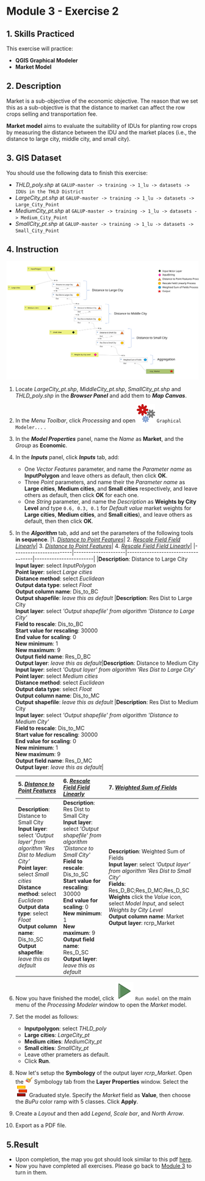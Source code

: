 # Module 3 - Exercise 2

## 1. Skills Practiced

This exercise will practice:

- **QGIS Graphical Modeler**
- **Market Model**

## 2. Description

Market is a sub-objective of the economic objective. The reason that we set
this as a sub-objective is that the distance to market can affect the row
crops selling and transportation fee.

**Market model** aims to evaluate the suitability of IDUs for planting row
crops by measuring the distance between the IDU and the market places (i.e.,
the distance to large city, middle city, and small city).

## 3. GIS Dataset

You should use the following data to finish this exercise:
- _THLD\_poly.shp_ at
`GALUP-master -> training -> 1_lu -> datasets -> IDUs in the THLD District`
- _LargeCity\_pt.shp_ at
`GALUP-master -> training -> 1_lu -> datasets -> Large_City_Point`
- _MediumCity\_pt.shp_ at
`GALUP-master -> training -> 1_lu -> datasets -> Medium_City_Point`
- _SmallCity\_pt.shp_ at
`GALUP-master -> training -> 1_lu -> datasets -> Small_City_Point`

## 4. Instruction

![marketmodelmap](../../../images/Model%20Map/Market.svg)

1. Locate _LargeCity\_pt.shp_, _MiddleCity\_pt.shp_, _SmallCity\_pt.shp_ and
_THLD\_poly.shp_ in the **_Browser Panel_** and add them to **_Map Canvas_**.
2. In the _Menu Toolbar_, click _Processing_ and open ![gm](../../../images/processingModel.svg) `Graphical Modeler...` .
3. In the **_Model Properties_** panel, name the _Name_ as **Market**, and
the _Group_ as **Economic**.
4. In the **_Inputs_** panel, click **_Inputs_** tab, add:
   - One _Vector Features_ parameter, and name the _Parameter name_ as
**InputPolygon** and leave others as default, then click **OK**.
   - Three _Point_ parameters, and name their the _Parameter name_ as
**Large cities**, **Medium cities**, and **Small cities** respectively, and
leave others as default, then click **OK** for each one.
   - One _String_ parameter, and name the _Description_ as
**Weights by City Level** and type `0.6, 0.3, 0.1` for _Default value_
market weights for **Large cities**, **Medium cities**, and **Small cities**),
and leave others as default, then then click **OK**.
5. In the **_Algorithm_** tab, add and set the parameters of the following
tools **in sequence**.
    |1. _<ins>Distance to Point Features</ins>_| 2. _<ins>Rescale Field Field Linearly</ins>_| 3. _<ins>Distance to Point Features</ins>_| 4. _<ins>Rescale Field Field Linearly</ins>_|
    |------------------------|---------------------|------------------------------------|------------------------|
    |**Description**: Distance to Large City <br> **Input layer**: select _InputPolygon_ <br> **Point layer**: select _Large cities_ <br> **Distance method**: select _Euclidean_ <br> **Output data type**: select _Float_ <br> **Output column name**: Dis_to_BC <br> **Output shapefile**: _leave this as default_ |**Description**: Res Dist to Large City <br> **Input layer**: select _'Output shapefile' from algorithm 'Distance to Large City'_ <br> **Field to rescale**: Dis_to_BC <br> **Start value for rescaling**: 30000 <br> **End value for scaling**: 0 <br> **New minimum**: 1 <br> **New maximum**: 9 <br> **Output field name**: Res_D_BC <br> **Output layer**: _leave this as default_|**Description**: Distance to Medium City <br> **Input layer**: select _'Output layer' from algorithm 'Res Dist to Large City'_ <br> **Point layer**: select _Medium cities_ <br> **Distance method**: select _Euclidean_ <br> **Output data type**: select _Float_ <br> **Output column name**: Dis_to_MC <br> **Output shapefile**: _leave this as default_ |**Description**: Res Dist to Medium City <br> **Input layer**: select _'Output shapefile' from algorithm 'Distance to Medium City'_ <br> **Field to rescale**: Dis_to_MC <br> **Start value for rescaling**: 30000 <br> **End value for scaling**: 0 <br> **New minimum**: 1 <br> **New maximum**: 9 <br> **Output field name**: Res_D_MC <br> **Output layer**: _leave this as default_|

    | 5. _<ins>Distance to Point Features</ins>_| 6. _<ins>Rescale Field Field Linearly</ins>_ | 7. _<ins>Weighted Sum of Fields</ins>_|
    |-----------------------|------------------|------------------|
    |**Description**: Distance to Small City <br> **Input layer**: select _'Output layer' from algorithm 'Res Dist to Medium City'_ <br> **Point layer**: select _Small cities_ <br> **Distance method**: select _Euclidean_ <br> **Output data type**: select _Float_ <br> **Output column name**: Dis_to_SC <br> **Output shapefile**: _leave this as default_  |**Description**: Res Dist to Small City <br> **Input layer**: select _'Output shapefile' from algorithm 'Distance to Small City'_ <br> **Field to rescale**: Dis_to_SC <br> **Start value for rescaling**: 30000 <br> **End value for scaling**: 0 <br> **New minimum**: 1 <br> **New maximum**: 9 <br> **Output field name**: Res_D_SC <br> **Output layer**: _leave this as default_|**Description**: Weighted Sum of Fields <br> **Input layer**: select _'Output layer' from algorithm 'Res Dist to Small City'_ <br> **Fields**: Res_D_BC;Res_D_MC;Res_D_SC <br> **Weights** click the _Value_ icon, select _Model Input_, and select _Weights by City Level_ <br> **Output column name**: Market <br> **Output layer**: rcrp_Market |
6. Now you have finished the model, click ![st](../../../images/mActionStart.svg)
`Run model`  on the main menu of the _Processing Modeler_ window to open the
_Market_ model.
7. Set the model as follows:
   - **Inputpolygon**: select _THLD\_poly_
   - **Large cities**: _LargeCity\_pt_
   - **Medium cities**: _MediumCity\_pt_
   - **Small cities**: _SmallCity\_pt_
   - Leave other prameters as default.
   - Click **Run**.
8. Now let's setup the **Symbology** of the output layer _rcrp\_Market_.
Open the <img src="../../../images/M2E1/symbology.svg" alt= "AttrTbl" width="20">
Symbology tab from the **Layer Properties** window. Select the ![graduated](../../../images/M2E1/rendererGraduatedSymbol.svg) Graduated style. Specify the _Market_
field as **Value**, then choose the _BuPu_ color ramp with 5 classes. Click **Apply**.
9. Create a _Layout_ and then add _Legend_, _Scale bar_, and _North Arrow_.
10. Export as a PDF file.

## 5.Result

- Upon completion, the map you got should look similar to this pdf
  [here](../pdf_maps/rcrp_Market.pdf).
- Now you have completed all exercises. Please go back to
  [Module 3](https://github.com/SERVIR-WA/GALUP/blob/master/training/1_lu/modules/module3.md#4-exercises-and-post-training-survey) to turn in them.
